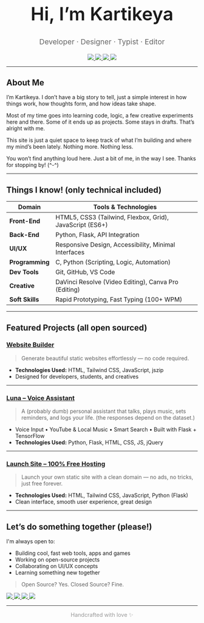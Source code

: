 <h1 align="center" style="font-weight: 600; font-size: 3rem;">Hi, I’m Kartikeya</h1>
<p align="center" style="font-size: 1.2rem; color: #666;">Developer · Designer · Typist · Editor</p>

<p align="center">
  <a href="https://monkeytype.com/profile/Karitkeya">
    <img src="https://img.shields.io/badge/Monkeytype-%23FFBF00?style=for-the-badge&logo=monkeytype&logoColor=black" />
  </a>
  <a href="http://kartikeyalab.github.io/kartikeya">
    <img src="https://img.shields.io/badge/Portfolio-%23000000?style=for-the-badge&logo=globe&logoColor=white" />
  </a>
  <a href="https://www.youtube.com/@clever-ways">
    <img src="https://img.shields.io/badge/YouTube-%23FF0000?style=for-the-badge&logo=youtube&logoColor=white" />
  </a>
  <a href="mailto:kartikeya30062009@gmail.com">
    <img src="https://img.shields.io/badge/Mail%20Me-%230078D4?style=for-the-badge&logo=gmail&logoColor=white" />
  </a>
</p>

---

## About Me

I’m Kartikeya. I don’t have a big story to tell, just a simple interest in how things work, how thoughts form, and how ideas take shape.

Most of my time goes into learning code, logic, a few creative experiments here and there. Some of it ends up as projects. Some stays in drafts. That’s alright with me.

This site is just a quiet space to keep track of what I’m building and where my mind’s been lately. Nothing more. Nothing less.

You won’t find anything loud here. Just a bit of me, in the way I see. Thanks for stopping by! (^-^)



---

## Things I know! (only technical included)

| Domain          | Tools & Technologies                                     |
| --------------- | -------------------------------------------------------- |
| **Front-End**   | HTML5, CSS3 (Tailwind, Flexbox, Grid), JavaScript (ES6+) |
| **Back-End**    | Python, Flask, API Integration                           |
| **UI/UX**       | Responsive Design, Accessibility, Minimal Interfaces     |
| **Programming** | C, Python (Scripting, Logic, Automation)                 |
| **Dev Tools**   | Git, GitHub, VS Code                                     |
| **Creative**    | DaVinci Resolve (Video Editing), Canva Pro (Editing)     |
| **Soft Skills** | Rapid Prototyping, Fast Typing (100+ WPM)                |

---

## Featured Projects (all open sourced)

### [Website Builder](https://kartikeyalab.github.io/PortfolioBuilder/)

> Generate beautiful static websites effortlessly — no code required.

- **Technologies Used:** HTML, Tailwind CSS, JavaScript, jszip
- Designed for developers, students, and creatives

---

### [Luna – Voice Assistant](https://github.com/KartikeyaLab/Luna)

> A (probably dumb) personal assistant that talks, plays music, sets reminders, and logs your life. (the responses depend on the dataset.)

- Voice Input • YouTube & Local Music • Smart Search • Built with Flask + TensorFlow
- **Technologies Used:** Python, Flask, HTML, CSS, JS, jQuery

---

### [Launch Site – 100% Free Hosting](https://kartikeya.onrender.com/)

> Launch your own static site with a clean domain — no ads, no tricks, just free forever.

- **Technologies Used:** HTML, Tailwind CSS, JavaScript, Python (Flask)
- Clean interface, smooth user experience, great design

---

## Let’s do something together (please!)

I'm always open to:

- Building cool, fast web tools, apps and games
- Working on open-source projects
- Collaborating on UI/UX concepts
- Learning something new together

> Open Source? Yes. Closed Source? Fine.

<p align="left">
  <a href="https://monkeytype.com/profile/Karitkeya">
    <img src="https://img.shields.io/badge/Monkeytype-%23FFBF00?style=for-the-badge&logo=monkeytype&logoColor=black" />
  </a>
  <a href="http://kartikeyalab.github.io/kartikeya">
    <img src="https://img.shields.io/badge/Portfolio-%23000000?style=for-the-badge&logo=globe&logoColor=white" />
  </a>
  <a href="https://www.youtube.com/@clever-ways">
    <img src="https://img.shields.io/badge/YouTube-%23FF0000?style=for-the-badge&logo=youtube&logoColor=white" />
  </a>
  <a href="mailto:kartikeya30062009@gmail.com">
    <img src="https://img.shields.io/badge/Mail%20Me-%230078D4?style=for-the-badge&logo=gmail&logoColor=white" />
  </a>
</p>

---

<p align="center" style="font-size: 0.9rem; color: #999;">Handcrafted with love ✨</p>
